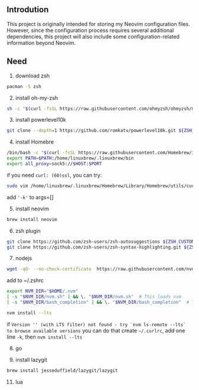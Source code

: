 ## Introdution
This project is originally intended for storing my Neovim configuration files. However, since the configuration process requires several additional dependencies, this project will also include some configuration-related information beyond Neovim.

## Need
1. download zsh
```sh
pacman -S zsh 
```

2. install oh-my-zsh
```sh
sh -c "$(curl -fsSL https://raw.githubusercontent.com/ohmyzsh/ohmyzsh/master/tools/install.sh)" 
```

3. install powerlevel10k
``` sh
git clone --depth=1 https://github.com/romkatv/powerlevel10k.git ${ZSH_CUSTOM:-$HOME/.oh-my-zsh/custom}/themes/powerlevel10k 
```

4. install Homebre
``` sh
/bin/bash -c "$(curl -fsSL https://raw.githubusercontent.com/Homebrew/install/HEAD/install.sh)" 
export PATH=$PATH:/home/linuxbrew/.linuxbrew/bin
export all_proxy=sock5://$HOST:$PORT
```
if you need `curl: (60)ssl`, you can try:
```bash
sudo vim /home/linuxbrew/.linuxbrew/Homebrew/Library/Homebrew/utils/curl.rb
```
add `'-k'` to args=[]

5. install neovim
``` sh
brew install neovim
```

6. zsh plugin
```sh
git clone https://github.com/zsh-users/zsh-autosuggestions ${ZSH_CUSTOM:-~/.oh-my-zsh/custom}/plugins/zsh-autosuggestions
git clone https://github.com/zsh-users/zsh-syntax-highlighting.git ${ZSH_CUSTOM:-~/.oh-my-zsh/custom}/plugins/zsh-syntax-highlighting
```

7. nodejs
```sh
wget -qO- --no-check-certificate  https://raw.githubusercontent.com/nvm-sh/nvm/v0.39.3/install.sh | bash
```
add to ~/.zshrc
``` sh
export NVM_DIR="$HOME/.nvm"
[ -s "$NVM_DIR/nvm.sh" ] && \. "$NVM_DIR/nvm.sh"  # This loads nvm
[ -s "$NVM_DIR/bash_completion" ] && \. "$NVM_DIR/bash_completion"  # This loads nvm bash_completion
```
```sh
nvm install --lts
```
if  ```Version '' (with LTS filter) not found - try `nvm ls-remote --lts` to browse available versions``` you can do that
create `~/.curlrc`, add one line `-k`, then `nvm install --lts`

8. go

9. install lazygit
```sh 
brew install jesseduffield/lazygit/lazygit
```
11. lua

